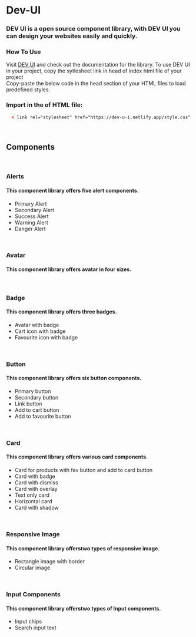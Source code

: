 # Dev-UI
### DEV UI is a open source component library, with DEV UI you can design your websites easily and quickly.
### **How To Use**

Visit [DEV UI](https://dev-u-i.netlify.app/) and check out the documentation for the library. To use DEV UI in your project, copy the sytlesheet link in head of index html file of your project
<br />
Copy-paste the below code in the head section of your HTML files to load predefined styles. 

### Import in the <head> of HTML file:
```HTML 
  < link rel="stylesheet" href="https://dev-u-i.netlify.app/style.css" /> 
```
<br/>
  
## Components
<br/>
  
### Alerts
 #### This component library offers five alert components.
 - Primary Alert
 - Secondary Alert
 - Success Alert
 - Warning Alert
 - Danger Alert
 <br/>
 
### Avatar
 #### This component library offers avatar in four sizes.
 <br/>
 
### Badge
 #### This component library offers three badges.
 - Avatar with badge
 - Cart icon with badge
 - Favourite icon with badge
 <br/>
 
 ### Button
  #### This component library offers six button components.
 - Primary button
 - Secondary button
 - Link button
 - Add to cart button
 - Add to favourite button
 <br/>
 
 ### Card
  #### This component library offers various card components.
 - Card for products with fav button and add to card button
 - Card with badge
 - Card with dismiss
 - Card with overlay
 - Text only card
 - Horizontal card
 - Card with shadow
 <br/>
 
 ### Responsive Image
  #### This component library offerstwo types of responsive image.
 - Rectangle image with border
 - Circular image
  <br/>
 
 ### Input Components
  #### This component library offerstwo types of Input components.
 - Input chips
 - Search input text
 
 
 
